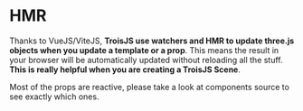 # HMR

Thanks to VueJS/ViteJS, **TroisJS use watchers and HMR to update three.js objects when you update a template or a prop**. This means the result in your browser will be automatically updated without reloading all the stuff. **This is really helpful when you are creating a TroisJS Scene**.

Most of the props are reactive, please take a look at components source to see exactly which ones.
